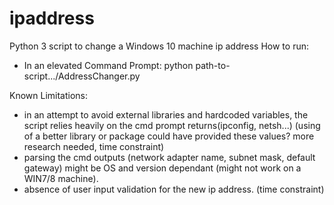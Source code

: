 # ipaddress
Python 3 script to change a Windows 10 machine ip address 
How to run:
- In an elevated Command Prompt: python path-to-script.../AddressChanger.py

Known Limitations: 
- in an attempt to avoid external libraries and hardcoded variables, the script relies heavily on the cmd prompt returns(ipconfig, netsh...) 
(using of a better library or package could have provided these values? more research needed, time constraint)
- parsing the cmd outputs (network adapter name, subnet mask, default gateway) might be OS and version dependant (might not work on a WIN7/8 machine).
- absence of user input validation for the new ip address. (time constraint)

